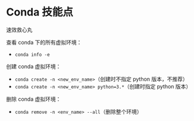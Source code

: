 # Conda 技能点

速效救心丸

查看 conda 下的所有虚拟环境：
- ```conda info -e```

创建 conda 虚拟环境：
- ```conda create -n <new_env_name>```（创建时不指定 python 版本，不推荐）
- ```conda create -n <new_env_name> python=3.*```（创建时指定 python 版本）

删除 conda 虚拟环境：
- ```conda remove -n <env_name> --all```（删除整个环境）

